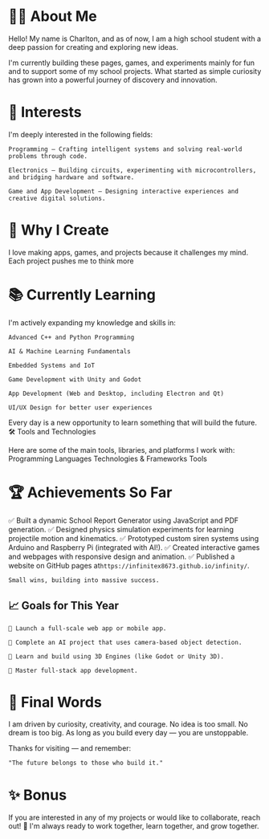 <h1>👨‍💻 About Me</h1>
<p>
Hello!
My name is Charlton, and as of now, I am a high school student with a deep passion for creating and exploring new ideas.

I'm currently building these pages, games, and experiments mainly for fun and to support some of my school projects.
What started as simple curiosity has grown into a powerful journey of discovery and innovation.

<h1>🚀 Interests</h1>

I'm deeply interested in the following fields:

    Programming — Crafting intelligent systems and solving real-world problems through code.

    Electronics — Building circuits, experimenting with microcontrollers, and bridging hardware and software.

    Game and App Development — Designing interactive experiences and creative digital solutions.

<h1>🎯 Why I Create</h1>

I love making apps, games, and projects because it challenges my mind.
Each project pushes me to think more

<h1>📚 Currently Learning</h1>

I'm actively expanding my knowledge and skills in:

    Advanced C++ and Python Programming

    AI & Machine Learning Fundamentals

    Embedded Systems and IoT

    Game Development with Unity and Godot

    App Development (Web and Desktop, including Electron and Qt)

    UI/UX Design for better user experiences

Every day is a new opportunity to learn something that will build the future.
🛠 Tools and Technologies

Here are some of the main tools, libraries, and platforms I work with:
Programming Languages	Technologies & Frameworks	Tools
	
<h1>🏆 Achievements So Far</h1>

✅ Built a dynamic School Report Generator using JavaScript and PDF generation.
✅ Designed physics simulation experiments for learning projectile motion and kinematics.
✅ Prototyped custom siren systems using Arduino and Raspberry Pi (integrated with AI!).
✅ Created interactive games and webpages with responsive design and animation.
✅ Published a website on GitHub pages at`https://infinitex8673.github.io/infinity/`.

    Small wins, building into massive success.

<h2>📈 Goals for This Year</h2>

    🎯 Launch a full-scale web app or mobile app.

    🎯 Complete an AI project that uses camera-based object detection.

    🎯 Learn and build using 3D Engines (like Godot or Unity 3D).

    🎯 Master full-stack app development.

<h1>🌌 Final Words</h1>

I am driven by curiosity, creativity, and courage.
No idea is too small. No dream is too big.
As long as you build every day — you are unstoppable.

Thanks for visiting — and remember:

    "The future belongs to those who build it."

<h1>✨ Bonus</h1>

If you are interested in any of my projects or would like to collaborate, reach out! 🚀
I'm always ready to work together, learn together, and grow together.
</p>
